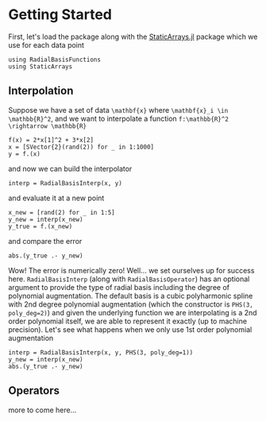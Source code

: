 # Getting Started

First, let's load the package along with the [StaticArrays.jl](https://github.com/JuliaArrays/StaticArrays.jl) package which we use for each data point

```@example overview
using RadialBasisFunctions
using StaticArrays
```

## Interpolation

Suppose we have a set of data ``\mathbf{x}`` where ``\mathbf{x}_i \in \mathbb{R}^2``, and we want to interpolate a function ``f:\mathbb{R}^2 \rightarrow \mathbb{R}``

```@example overview
f(x) = 2*x[1]^2 + 3*x[2]
x = [SVector{2}(rand(2)) for _ in 1:1000]
y = f.(x)
```

and now we can build the interpolator

```@example overview
interp = RadialBasisInterp(x, y)
```

and evaluate it at a new point

```@example overview
x_new = [rand(2) for _ in 1:5]
y_new = interp(x_new)
y_true = f.(x_new)
```

and compare the error

```@example overview
abs.(y_true .- y_new)
```

Wow! The error is numerically zero! Well... we set ourselves up for success here. `RadialBasisInterp` (along with `RadialBasisOperator`) has an optional argument to provide the type of radial basis including the degree of polynomial augmentation. The default basis is a cubic polyharmonic spline with 2nd degree polynomial augmentation (which the constructor is `PHS(3, poly_deg=2)`) and given the underlying function we are interpolating is a 2nd order polynomial itself, we are able to represent it exactly (up to machine precision). Let's see what happens when we only use 1st order polynomial augmentation

```@example overview
interp = RadialBasisInterp(x, y, PHS(3, poly_deg=1))
y_new = interp(x_new)
abs.(y_true .- y_new)
```

## Operators

more to come here...
